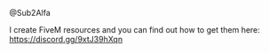 @Sub2Alfa

I create FiveM resources and you
can find out how to get them here:
https://discord.gg/9xtJ39hXqn
